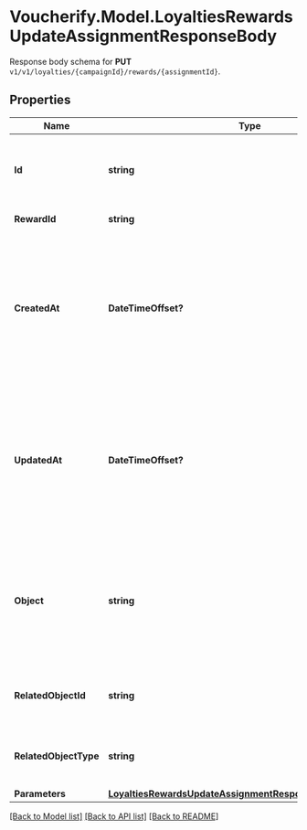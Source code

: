 # Voucherify.Model.LoyaltiesRewardsUpdateAssignmentResponseBody
Response body schema for **PUT** `v1/v1/loyalties/{campaignId}/rewards/{assignmentId}`.

## Properties

Name | Type | Description | Notes
------------ | ------------- | ------------- | -------------
**Id** | **string** | Unique reward assignment ID, assigned by Voucherify. | [optional] 
**RewardId** | **string** | Associated reward ID. | [optional] 
**CreatedAt** | **DateTimeOffset?** | Timestamp representing the date and time when the reward assignment was created. The value is shown in the ISO 8601 format. | [optional] 
**UpdatedAt** | **DateTimeOffset?** | Timestamp representing the date and time when the reward assignment was updated. The value is shown in the ISO 8601 format. | [optional] 
**Object** | **string** | The type of the object represented by the JSON. This object stores information about the reward assignment. | [optional] [default to ObjectEnum.RewardAssignment]
**RelatedObjectId** | **string** | Related object ID to which the reward was assigned. | [optional] 
**RelatedObjectType** | **string** | Related object type to which the reward was assigned. | [optional] [default to RelatedObjectTypeEnum.Campaign]
**Parameters** | [**LoyaltiesRewardsUpdateAssignmentResponseBodyParameters**](LoyaltiesRewardsUpdateAssignmentResponseBodyParameters.md) |  | [optional] 

[[Back to Model list]](../README.md#documentation-for-models) [[Back to API list]](../README.md#documentation-for-api-endpoints) [[Back to README]](../README.md)

